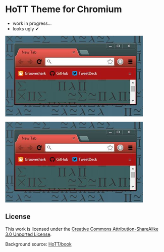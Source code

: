 HoTT Theme for Chromium
=======================

 - work in progress...
 - looks ugly ✔

![](https://raw.githubusercontent.com/Heather/HoTT-Theme/0a406711abfc1ac5a23a7768487bed83333ca8ec/screenshots/ver1.jpg)

![](/screenshots/ver1.jpg?raw=true)

## License

This work is licensed under the
[Creative Commons Attribution-ShareAlike 3.0 Unported License](http://creativecommons.org/licenses/by-sa/3.0/).

Background source: [HoTT/book](https://github.com/HoTT/book)
